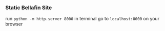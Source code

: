 ### Static Bellafin Site

run `python -m http.server 8000` in terminal
go to `localhost:8000` on your browser
